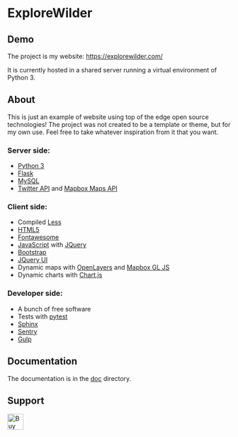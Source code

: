 # ExploreWilder

## Demo

The project is my website: https://explorewilder.com/

It is currently hosted in a shared server running a virtual environment of Python 3.

## About

This is just an example of website using top of the edge open source technologies! The project was not created to be a template or theme, but for my own use. Feel free to take whatever inspiration from it that you want.

### Server side:

* [Python 3](https://www.python.org/)
* [Flask](https://palletsprojects.com/p/flask/)
* [MySQL](https://www.mysql.com/)
* [Twitter API](https://developer.twitter.com/en) and [Mapbox Maps API](https://docs.mapbox.com/api/maps/)

### Client side:

* Compiled [Less](http://lesscss.org/)
* [HTML5](https://en.wikipedia.org/wiki/HTML5)
* [Fontawesome](https://fontawesome.com/)
* [JavaScript](https://en.wikipedia.org/wiki/JavaScript) with [JQuery](https://jquery.com/)
* [Bootstrap](https://getbootstrap.com/)
* [JQuery UI](https://jqueryui.com/)
* Dynamic maps with [OpenLayers](https://openlayers.org/) and [Mapbox GL JS](https://docs.mapbox.com/mapbox-gl-js/overview/)
* Dynamic charts with [Chart.js](https://www.chartjs.org)

### Developer side:

* A bunch of free software
* Tests with [pytest](https://docs.pytest.org/en/latest/)
* [Sphinx](http://www.sphinx-doc.org/en/master/)
* [Sentry](https://sentry.io/)
* [Gulp](https://gulpjs.com/)

## Documentation

The documentation is in the [doc](doc/) directory.

## Support

<a href='https://ko-fi.com/L4L11MMIC' target='_blank'><img height='36' style='border:0px;height:36px;' src='https://cdn.ko-fi.com/cdn/kofi2.png?v=2' border='0' alt='Buy Me a Coffee at ko-fi.com' /></a>
